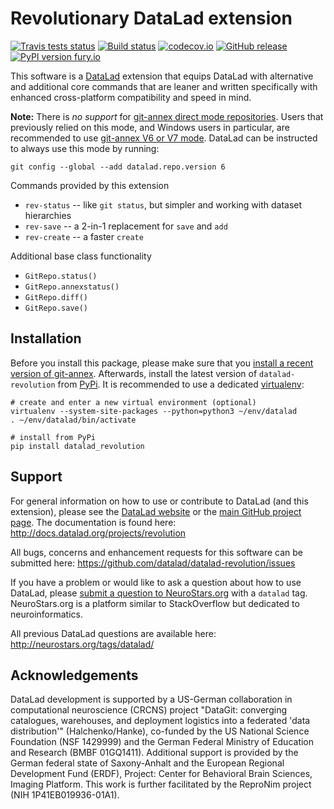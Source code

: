 # Revolutionary DataLad extension

[![Travis tests status](https://secure.travis-ci.org/datalad/datalad-revolution.png?branch=master)](https://travis-ci.org/datalad/datalad-revolution) [![Build status](https://ci.appveyor.com/api/projects/status/8jtp2fp3mwr5huyi?svg=true)](https://ci.appveyor.com/project/mih/datalad-revolution) [![codecov.io](https://codecov.io/github/datalad/datalad-revolution/coverage.svg?branch=master)](https://codecov.io/github/datalad/datalad-revolution?branch=master) [![GitHub release](https://img.shields.io/github/release/datalad/datalad-revolution.svg)](https://GitHub.com/datalad/datalad-revolution/releases/) [![PyPI version fury.io](https://badge.fury.io/py/datalad-revolution.svg)](https://pypi.python.org/pypi/datalad-revolution/)

This software is a [DataLad](http://datalad.org) extension that equips DataLad
with alternative and additional core commands that are leaner and written
specifically with enhanced cross-platform compatibility and speed in mind.

**Note:** There is *no support* for [git-annex direct mode
repositories](https://git-annex.branchable.com/direct_mode). Users that
previously relied on this mode, and Windows users in particular, are
recommended to use [git-annex V6 or V7
mode](https://git-annex.branchable.com/upgrades). DataLad can be instructed to
always use this mode by running:

    git config --global --add datalad.repo.version 6

Commands provided by this extension

- `rev-status` -- like `git status`, but simpler and working with dataset hierarchies
- `rev-save` -- a 2-in-1 replacement for `save` and `add`
- `rev-create` -- a faster `create`

Additional base class functionality

- `GitRepo.status()`
- `GitRepo.annexstatus()`
- `GitRepo.diff()`
- `GitRepo.save()`


## Installation

Before you install this package, please make sure that you [install a recent
version of git-annex](https://git-annex.branchable.com/install).  Afterwards,
install the latest version of `datalad-revolution` from
[PyPi](https://pypi.org/project/datalad-revolution). It is recommended to use
a dedicated [virtualenv](https://virtualenv.pypa.io):

    # create and enter a new virtual environment (optional)
    virtualenv --system-site-packages --python=python3 ~/env/datalad
    . ~/env/datalad/bin/activate

    # install from PyPi
    pip install datalad_revolution


## Support

For general information on how to use or contribute to DataLad (and this
extension), please see the [DataLad website](http://datalad.org) or the
[main GitHub project page](http://datalad.org). The documentation is found
here: http://docs.datalad.org/projects/revolution

All bugs, concerns and enhancement requests for this software can be submitted here:
https://github.com/datalad/datalad-revolution/issues

If you have a problem or would like to ask a question about how to use DataLad,
please [submit a question to
NeuroStars.org](https://neurostars.org/tags/datalad) with a ``datalad`` tag.
NeuroStars.org is a platform similar to StackOverflow but dedicated to
neuroinformatics.

All previous DataLad questions are available here:
http://neurostars.org/tags/datalad/

## Acknowledgements

DataLad development is supported by a US-German collaboration in computational
neuroscience (CRCNS) project "DataGit: converging catalogues, warehouses, and
deployment logistics into a federated 'data distribution'" (Halchenko/Hanke),
co-funded by the US National Science Foundation (NSF 1429999) and the German
Federal Ministry of Education and Research (BMBF 01GQ1411). Additional support
is provided by the German federal state of Saxony-Anhalt and the European
Regional Development Fund (ERDF), Project: Center for Behavioral Brain
Sciences, Imaging Platform.  This work is further facilitated by the ReproNim
project (NIH 1P41EB019936-01A1).
